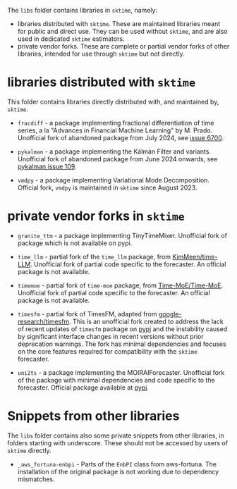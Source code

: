 The `libs` folder contains libraries in `sktime`, namely:

* libraries distributed with `sktime`. These are maintained libraries meant for public and direct use. They can be used without `sktime`, and are also used in dedicated `sktime` estimators.
* private vendor forks. These are complete or partial vendor forks of other libraries, intended for use through `sktime` but not directly.


# libraries distributed with `sktime`

This folder contains libraries directly distributed with, and maintained by, `sktime`.

* `fracdiff` - a package implementing fractional differentiation of time series,
  a la "Advances in Financial Machine Learning" by M. Prado.
  Unofficial fork of abandoned package from July 2024,
  see [issue 6700](https://github.com/sktime/sktime/issues/6700).

* `pykalman` - a package implementing the Kálmán Filter and variants.
  Unofficial fork of abandoned package from June 2024 onwards,
  see [pykalman issue 109](https://github.com/pykalman/pykalman/issues/109).

* `vmdpy` - a package implementing Variational Mode Decomposition.
  Official fork, `vmdpy` is maintained in `sktime` since August 2023.


# private vendor forks in `sktime`

* `granite_ttm` - a package implementing TinyTimeMixer.
  Unofficial fork of package which is not available on pypi.

* `time_llm` - partial fork of the `time_llm` package, from [KimMeen/time-LLM](https://github.com/KimMeen/Time-LLM). Unofficial fork of partial code specific to the forecaster. An official package is not available.

* `timemoe` - partial fork of `time-moe` package, from [Time-MoE/Time-MoE](https://github.com/Time-MoE/Time-MoE). Unofficial fork of partial code specific to the forecaster. An official package is not available.

* `timesfm` - partial fork of TimesFM, adapted from [google-research/timesfm](https://github.com/google-research/timesfm). This is an unofficial fork created to address the lack of recent updates of `timesfm` package on [pypi](https://pypi.org/project/timesfm/) and the instability caused by significant interface changes in recent versions without prior deprecation warnings. The fork has minimal dependencies and focuses on the core features required for compatibility with the `sktime` forecaster.

* `uni2ts` - a package implementing the MOIRAIForecaster. Unofficial fork of
 the package with minimal dependencies and code specific to the forecaster.
 Official package available at [pypi](https://pypi.org/project/uni2ts/).


# Snippets from other libraries

The `libs` folder contains also some private snippets from other libraries,
in folders starting with underscore. These should not be accessed by users of `sktime` directly.

* `_aws_fortuna-enbpi` - Parts of the `EnbPI` class from aws-fortuna.
  The installation of the original package is not working due to dependency
  mismatches.
